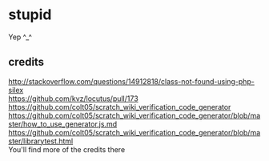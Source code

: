 # stupid
Yep ^_^
## credits
http://stackoverflow.com/questions/14912818/class-not-found-using-php-silex  
https://github.com/kvz/locutus/pull/173  
https://github.com/colt05/scratch_wiki_verification_code_generator  
https://github.com/colt05/scratch_wiki_verification_code_generator/blob/master/how_to_use_generator.js.md  
https://github.com/colt05/scratch_wiki_verification_code_generator/blob/master/librarytest.html  
You'll find more of the credits there
